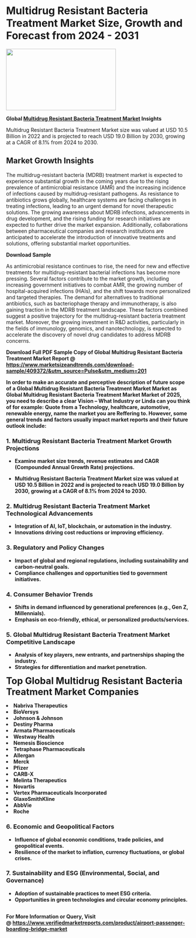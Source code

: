 <H1>Multidrug Resistant Bacteria Treatment Market Size, Growth and Forecast from 2024 - 2031</H1><img class="aligncenter size-medium wp-image-584254" src="https://thirdeyenews.in/wp-content/uploads/2024/09/Global-Market-Research-300x168.jpeg" alt="" width="300" height="168" /><p><strong>Global&nbsp;<a href="https://www.marketsizeandtrends.com/download-sample/409372/&amp;utm_source=Pulse&amp;utm_medium=201">Multidrug Resistant Bacteria Treatment Market</a> Insights</strong></p><p>Multidrug Resistant Bacteria Treatment Market size was valued at USD 10.5 Billion in 2022 and is projected to reach USD 19.0 Billion by 2030, growing at a CAGR of 8.1% from 2024 to 2030.</p><p><h2>Market Growth Insights</h2> <p>The multidrug-resistant bacteria (MDRB) treatment market is expected to experience substantial growth in the coming years due to the rising prevalence of antimicrobial resistance (AMR) and the increasing incidence of infections caused by multidrug-resistant pathogens. As resistance to antibiotics grows globally, healthcare systems are facing challenges in treating infections, leading to an urgent demand for novel therapeutic solutions. The growing awareness about MDRB infections, advancements in drug development, and the rising funding for research initiatives are expected to further drive the market expansion. Additionally, collaborations between pharmaceutical companies and research institutions are anticipated to accelerate the introduction of innovative treatments and solutions, offering substantial market opportunities.</p> <p><strong>Download Sample</strong></p> <p>As antimicrobial resistance continues to rise, the need for new and effective treatments for multidrug-resistant bacterial infections has become more pressing. Several factors contribute to the market growth, including increasing government initiatives to combat AMR, the growing number of hospital-acquired infections (HAIs), and the shift towards more personalized and targeted therapies. The demand for alternatives to traditional antibiotics, such as bacteriophage therapy and immunotherapy, is also gaining traction in the MDRB treatment landscape. These factors combined suggest a positive trajectory for the multidrug-resistant bacteria treatment market. Moreover, the growing investment in R&D activities, particularly in the fields of immunology, genomics, and nanotechnology, is expected to accelerate the discovery of novel drug candidates to address MDRB concerns.</p> <p><strong></p><p><span class=""><strong>Download Full PDF Sample Copy of Global Multidrug Resistant Bacteria Treatment Market Report</strong> @ <a href="https://www.marketsizeandtrends.com/download-sample/409372/&amp;utm_source=Pulse&amp;utm_medium=201" target="_blank">https://www.marketsizeandtrends.com/download-sample/409372/&amp;utm_source=Pulse&amp;utm_medium=201</a></span></p><p>In order to make an accurate and perceptive description of future scope of a Global&nbsp;Multidrug Resistant Bacteria Treatment Market Market as Global&nbsp;Multidrug Resistant Bacteria Treatment Market Market of 2025, you need to describe a clear Vision &ndash; What Industry or Linda can you think of for example: Quote from a Technology, healthcare, automotive, renewable energy, name the market you are Reffering to. However, some general trends and factors usually impact market reports and their future outlook include:</p><h3>1.&nbsp;<strong>Multidrug Resistant Bacteria Treatment Market Growth Projections</strong></h3><ul><li>Examine market size trends, revenue estimates and CAGR (Compounded Annual Growth Rate) projections.</li><li><p>Multidrug Resistant Bacteria Treatment Market size was valued at USD 10.5 Billion in 2022 and is projected to reach USD 19.0 Billion by 2030, growing at a CAGR of 8.1% from 2024 to 2030.</p></li></ul><h3>2.&nbsp;<strong>Multidrug Resistant Bacteria Treatment Market Technological Advancements</strong></h3><ul><li>Integration of AI, IoT, blockchain, or automation in the industry.</li><li>Innovations driving cost reductions or improving efficiency.</li></ul><h3>3.&nbsp;<strong>Regulatory and Policy Changes</strong></h3><ul><li>Impact of global and regional regulations, including sustainability and carbon-neutral goals.</li><li>Compliance challenges and opportunities tied to government initiatives.</li></ul><h3>4.&nbsp;<strong>Consumer Behavior Trends</strong></h3><ul><li>Shifts in demand influenced by generational preferences (e.g., Gen Z, Millennials).</li><li>Emphasis on eco-friendly, ethical, or personalized products/services.</li></ul><h3>5.&nbsp;<strong>Global Multidrug Resistant Bacteria Treatment Market Competitive Landscape</strong></h3><ul><li>Analysis of key players, new entrants, and partnerships shaping the industry.</li><li>Strategies for differentiation and market penetration.</li></ul><p data-pm-slice="1 1 []"><span style="color: inherit; font-family: inherit; font-size: 25px;">Top Global Multidrug Resistant Bacteria Treatment Market Companies</span></p><div class="" data-test-id=""><p><li>Nabriva Therapeutics</li><li> BioVersys</li><li> Johnson & Johnson</li><li> Destiny Pharma</li><li> Armata Pharmaceuticals</li><li> Westway Health</li><li> Nemesis Bioscience</li><li> Tetraphase Pharmaceuticals</li><li> Allergan</li><li> Merck</li><li> Pfizer</li><li> CARB-X</li><li> Melinta Therapeutics</li><li> Novartis</li><li> Vertex Pharmaceuticals Incorporated</li><li> GlaxoSmithKline</li><li> AbbVie</li><li> Roche</li></p></div><h3>6.&nbsp;<strong>Economic and Geopolitical Factors</strong></h3><ul><li>Influence of global economic conditions, trade policies, and geopolitical events.</li><li>Resilience of the market to inflation, currency fluctuations, or global crises.</li></ul><h3>7.&nbsp;<strong>Sustainability and ESG (Environmental, Social, and Governance)</strong></h3><ul><li>Adoption of sustainable practices to meet ESG criteria.</li><li>Opportunities in green technologies and circular economy principles.</li></ul><h2><strong style="font-size: 14px;">For More Information or Query, Visit @&nbsp;</strong><a style="background-color: #ffffff; font-size: 14px;" href="https://www.marketsizeandtrends.com/report/multidrug-resistant-bacteria-treatment-market/" target="_blank">https://www.verifiedmarketreports.com/product/airport-passenger-boarding-bridge-market</a></h2>
